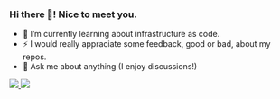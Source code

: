 ### Hi there 👋! Nice to meet you.

- 🌱 I’m currently learning about infrastructure as code.
- ⚡ I would really appraciate some feedback, good or bad, about my repos. 
- 💬 Ask me about anything (I enjoy discussions!)

<a href="https://github.com/tjoliveira" alt="github" target="_blank">

<img src="https://img.shields.io/badge/GitHub-000000?&style=flat-square&logo=GitHub&logoColor=white">

</a>

<a href="https://www.linkedin.com/in/tiago-oliveira-733a6258" alt="linkedin" target="_blank">

<img src="https://img.shields.io/badge/LinkedIn-%230077B5.svg?&style=flat-square&logo=linkedin&logoColor=white">

</a>
